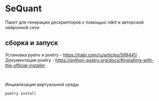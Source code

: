 # SeQuant
Пакет для генерации дескрипторов с помощью rdkit и авторской нейронной сети

## сборка и запуск
Установка pyenv и poetry - https://habr.com/ru/articles/599441/ .
<br>
Документация poetry - https://python-poetry.org/docs/#installing-with-the-official-installer .

<br>

Инциализация виртуальной среды
```bash
poetry install
```

